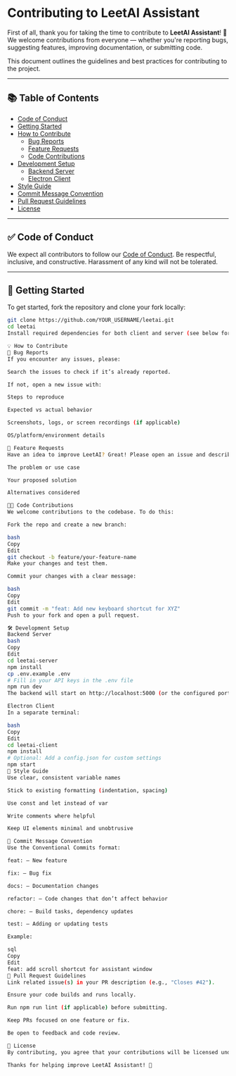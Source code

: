 # Contributing to LeetAI Assistant

First of all, thank you for taking the time to contribute to **LeetAI Assistant**! 🎉  
We welcome contributions from everyone — whether you're reporting bugs, suggesting features, improving documentation, or submitting code.

This document outlines the guidelines and best practices for contributing to the project.

---

## 📚 Table of Contents

- [Code of Conduct](#code-of-conduct)
- [Getting Started](#getting-started)
- [How to Contribute](#how-to-contribute)
  - [Bug Reports](#bug-reports)
  - [Feature Requests](#feature-requests)
  - [Code Contributions](#code-contributions)
- [Development Setup](#development-setup)
  - [Backend Server](#backend-server)
  - [Electron Client](#electron-client)
- [Style Guide](#style-guide)
- [Commit Message Convention](#commit-message-convention)
- [Pull Request Guidelines](#pull-request-guidelines)
- [License](#license)

---

## ✅ Code of Conduct

We expect all contributors to follow our [Code of Conduct](./CODE_OF_CONDUCT.md). Be respectful, inclusive, and constructive. Harassment of any kind will not be tolerated.

---

## 🚀 Getting Started

To get started, fork the repository and clone your fork locally:

```bash
git clone https://github.com/YOUR_USERNAME/leetai.git
cd leetai
Install required dependencies for both client and server (see below for details), and you’ll be ready to build and test locally.

💡 How to Contribute
🐞 Bug Reports
If you encounter any issues, please:

Search the issues to check if it’s already reported.

If not, open a new issue with:

Steps to reproduce

Expected vs actual behavior

Screenshots, logs, or screen recordings (if applicable)

OS/platform/environment details

🌟 Feature Requests
Have an idea to improve LeetAI? Great! Please open an issue and describe:

The problem or use case

Your proposed solution

Alternatives considered

👨‍💻 Code Contributions
We welcome contributions to the codebase. To do this:

Fork the repo and create a new branch:

bash
Copy
Edit
git checkout -b feature/your-feature-name
Make your changes and test them.

Commit your changes with a clear message:

bash
Copy
Edit
git commit -m "feat: Add new keyboard shortcut for XYZ"
Push to your fork and open a pull request.

🛠 Development Setup
Backend Server
bash
Copy
Edit
cd leetai-server
npm install
cp .env.example .env
# Fill in your API keys in the .env file
npm run dev
The backend will start on http://localhost:5000 (or the configured port).

Electron Client
In a separate terminal:

bash
Copy
Edit
cd leetai-client
npm install
# Optional: Add a config.json for custom settings
npm start
🎨 Style Guide
Use clear, consistent variable names

Stick to existing formatting (indentation, spacing)

Use const and let instead of var

Write comments where helpful

Keep UI elements minimal and unobtrusive

📝 Commit Message Convention
Use the Conventional Commits format:

feat: – New feature

fix: – Bug fix

docs: – Documentation changes

refactor: – Code changes that don’t affect behavior

chore: – Build tasks, dependency updates

test: – Adding or updating tests

Example:

sql
Copy
Edit
feat: add scroll shortcut for assistant window
🔀 Pull Request Guidelines
Link related issue(s) in your PR description (e.g., "Closes #42").

Ensure your code builds and runs locally.

Run npm run lint (if applicable) before submitting.

Keep PRs focused on one feature or fix.

Be open to feedback and code review.

📄 License
By contributing, you agree that your contributions will be licensed under the GNU GPL v2.0.

Thanks for helping improve LeetAI Assistant! 🙌
